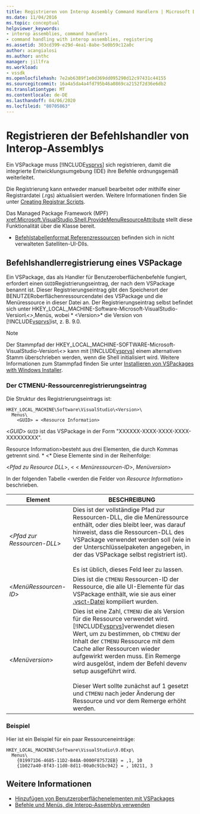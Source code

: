 ```yaml
---
title: Registrieren von Interop Assembly Command Handlern | Microsoft Docs
ms.date: 11/04/2016
ms.topic: conceptual
helpviewer_keywords:
- interop assemblies, command handlers
- command handling with interop assemblies, registering
ms.assetid: 303cd399-e29d-4ea1-8abe-5e0b59c12a0c
author: acangialosi
ms.author: anthc
manager: jillfra
ms.workload:
- vssdk
ms.openlocfilehash: 7e2ab6389f1e0d369dd095290d12c97431c44155
ms.sourcegitcommit: 16a4a5da4a4fd795b46a0869ca2152f2d36e6db2
ms.translationtype: MT
ms.contentlocale: de-DE
ms.lasthandoff: 04/06/2020
ms.locfileid: "80705863"
---
```

# <a name="registering-interop-assembly-command-handlers"></a>Registrieren der Befehlshandler von Interop-Assemblys
Ein VSPackage muss [!INCLUDE[vsprvs](../../code-quality/includes/vsprvs_md.md)] sich registrieren, damit die integrierte Entwicklungsumgebung (IDE) ihre Befehle ordnungsgemäß weiterleitet.

 Die Registrierung kann entweder manuell bearbeitet oder mithilfe einer Registrardatei (.rgs) aktualisiert werden. Weitere Informationen finden Sie unter [Creating Registrar Scripts](/cpp/atl/creating-registrar-scripts).

 Das Managed Package Framework (MPF) <xref:Microsoft.VisualStudio.Shell.ProvideMenuResourceAttribute> stellt diese Funktionalität über die Klasse bereit.

- [Befehlstabellenformat Referenzressourcen](https://msdn.microsoft.com/library/09e9c6ef-9863-48de-9483-d45b7b7c798f) befinden sich in nicht verwalteten Satelliten-UI-Dlls.

## <a name="command-handler-registration-of-a-vspackage"></a>Befehlshandlerregistrierung eines VSPackage
 Ein VSPackage, das als Handler für Benutzeroberflächenbefehle fungiert, erfordert einen `GUID`Registrierungseintrag, der nach dem VSPackage benannt ist. Dieser Registrierungseintrag gibt den Speicherort der BENUTZERoberflächenressourcendatei des VSPackage und die Menüressource in dieser Datei an. Der Registrierungseintrag selbst befindet sich unter HKEY_LOCAL_MACHINE-Software-Microsoft-VisualStudio-Version\\*\<>*,Menüs, wobei * \<Version>* die Version von [!INCLUDE[vsprvs](../../code-quality/includes/vsprvs_md.md)]ist, z. B. 9.0.

> [!NOTE]
> Der Stammpfad der HKEY_LOCAL_MACHINE-SOFTWARE-Microsoft-VisualStudio-Version\\*\<>* kann mit [!INCLUDE[vsprvs](../../code-quality/includes/vsprvs_md.md)] einem alternativen Stamm überschrieben werden, wenn die Shell initialisiert wird. Weitere Informationen zum Stammpfad finden Sie unter [Installieren von VSPackages with Windows Installer](../../extensibility/internals/installing-vspackages-with-windows-installer.md).

### <a name="the-ctmenu-resource-registry-entry"></a>Der CTMENU-Ressourcenregistrierungseintrag
 Die Struktur des Registrierungseintrags ist:

```
HKEY_LOCAL_MACHINE\Software\VisualStudio\<Version>\
  Menus\
    <GUID> = <Resource Information>
```

 \<*GUID*> `GUID` ist das VSPackage in der Form "XXXXXX-XXXX-XXXX-XXXX-XXXXXXXXX".

 Resource Information>besteht aus drei Elementen, die durch Kommas getrennt sind. * \<* Diese Elemente sind in der Reihenfolge:

 \<*Pfad zu Resource DLL*>, \< \< *Menüressourcen-ID*>, *Menüversion*>

 In der folgenden Tabelle \<werden die Felder von *Resource Information*> beschrieben.

| Element | BESCHREIBUNG |
|---------------------------| - |
| \<*Pfad zur Ressourcen-DLL*> | Dies ist der vollständige Pfad zur Ressourcen-DLL, die die Menüressource enthält, oder dies bleibt leer, was darauf hinweist, dass die Ressourcen-DLL des VSPackage verwendet werden soll (wie in der Unterschlüsselpaketen angegeben, in der das VSPackage selbst registriert ist).<br /><br /> Es ist üblich, dieses Feld leer zu lassen. |
| \<*MenüRessourcen-ID*> | Dies ist die `CTMENU` Ressourcen-ID der Ressource, die alle UI-Elemente für das VSPackage enthält, wie sie aus einer [.vsct-Datei](../../extensibility/internals/visual-studio-command-table-dot-vsct-files.md) kompiliert wurden. |
| \<*Menüversion*> | Dies ist eine Zahl, `CTMENU` die als Version für die Ressource verwendet wird. [!INCLUDE[vsprvs](../../code-quality/includes/vsprvs_md.md)]verwendet diesen Wert, um zu bestimmen, ob `CTMENU` der Inhalt der `CTMENU` Ressource mit dem Cache aller Ressourcen wieder aufgewirkt werden muss. Ein Remerge wird ausgelöst, indem der Befehl devenv setup ausgeführt wird.<br /><br /> Dieser Wert sollte zunächst auf 1 gesetzt und `CTMENU` nach jeder Änderung der Ressource und vor dem Remerge erhöht werden. |

### <a name="example"></a>Beispiel
 Hier ist ein Beispiel für ein paar Ressourceneinträge:

```
HKEY_LOCAL_MACHINE\Software\VisualStudio\9.0Exp\
  Menus\
    {019971D6-4685-11D2-B48A-0000F87572EB} = ,1, 10
    {1b027a40-8f43-11d0-8d11-00a0c91bc942} = , 10211, 3
```

## <a name="see-also"></a>Weitere Informationen
- [Hinzufügen von Benutzeroberflächenelementen mit VSPackages](../../extensibility/internals/how-vspackages-add-user-interface-elements.md)
- [Befehle und Menüs, die Interop-Assemblys verwenden](../../extensibility/internals/commands-and-menus-that-use-interop-assemblies.md)
